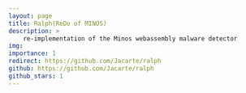 ```yaml
---
layout: page
title: Ralph(ReDo of MINOS)
description: > 
    re-implementation of the Minos webassembly malware detector 
img: 
importance: 1
redirect: https://github.com/Jacarte/ralph
github: https://github.com/Jacarte/ralph
github_stars: 1
---
```




